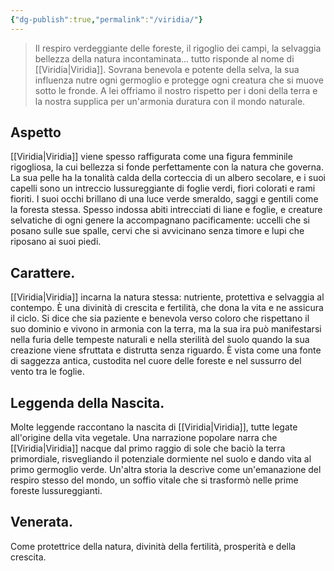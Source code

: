 ```yaml
---
{"dg-publish":true,"permalink":"/viridia/"}
---
```



> Il respiro verdeggiante delle foreste, il rigoglio dei campi, la selvaggia bellezza della natura incontaminata... tutto risponde al nome di [[Viridia\|Viridia]]. Sovrana benevola e potente della selva, la sua influenza nutre ogni germoglio e protegge ogni creatura che si muove sotto le fronde. A lei offriamo il nostro rispetto per i doni della terra e la nostra supplica per un'armonia duratura con il mondo naturale.

## Aspetto

[[Viridia\|Viridia]] viene spesso raffigurata come una figura femminile rigogliosa, la cui bellezza si fonde perfettamente con la natura che governa. La sua pelle ha la tonalità calda della corteccia di un albero secolare, e i suoi capelli sono un intreccio lussureggiante di foglie verdi, fiori colorati e rami fioriti. I suoi occhi brillano di una luce verde smeraldo, saggi e gentili come la foresta stessa. Spesso indossa abiti intrecciati di liane e foglie, e creature selvatiche di ogni genere la accompagnano pacificamente: uccelli che si posano sulle sue spalle, cervi che si avvicinano senza timore e lupi che riposano ai suoi piedi.

## Carattere.

[[Viridia\|Viridia]] incarna la natura stessa: nutriente, protettiva e selvaggia al contempo. È una divinità di crescita e fertilità, che dona la vita e ne assicura il ciclo. Si dice che sia paziente e benevola verso coloro che rispettano il suo dominio e vivono in armonia con la terra, ma la sua ira può manifestarsi nella furia delle tempeste naturali e nella sterilità del suolo quando la sua creazione viene sfruttata e distrutta senza riguardo. È vista come una fonte di saggezza antica, custodita nel cuore delle foreste e nel sussurro del vento tra le foglie.

## Leggenda della Nascita.

Molte leggende raccontano la nascita di [[Viridia\|Viridia]], tutte legate all'origine della vita vegetale. Una narrazione popolare narra che [[Viridia\|Viridia]] nacque dal primo raggio di sole che baciò la terra primordiale, risvegliando il potenziale dormiente nel suolo e dando vita al primo germoglio verde. Un'altra storia la descrive come un'emanazione del respiro stesso del mondo, un soffio vitale che si trasformò nelle prime foreste lussureggianti.

## Venerata.

Come protettrice della natura, divinità della fertilità, prosperità e della crescita. 